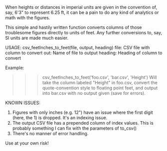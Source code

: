 When heights or distances in imperial units are given in the convention of, say, 6'3" to represent 6.25 ft, it can be a pain to do any kind of analytics or math with the figures.

This simple and hastily written function converts columns of those troublesome figures directly to units of feet. Any further conversions to, say, SI units are made much easier.

USAGE:
csv_feetInches_to_feet(file, output, heading)
  file:     CSV file with column to convert
  out:      Name of file to output
  heading:  Heading of column to convert

Example:
  >>> csv_feetInches_to_feet('foo.csv', 'bar.csv', 'Height')
  Will take the column labeled "Height" in foo.csv, convert the quote-convention style to floating point feet, and output into bar.csv with no output given (save for errors).

KNOWN ISSUES:
  1.  Figures with only inches (e.g. 12") have an issue where the first digit (here, the 1) is dropped. It's an indexing issue.
  2.  The output CSV file has a prepended column of index values. This is probably something I can fix with the parameters of to_csv()
  3.  There's no manner of error handling.
  
Use at your own risk!
